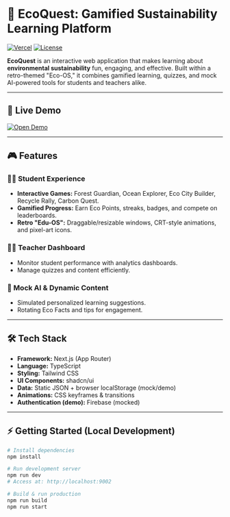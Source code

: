 # 🌿 EcoQuest: Gamified Sustainability Learning Platform

[![Vercel](https://img.shields.io/badge/deployed-on-vercel-000000?style=flat&logo=vercel)](https://ecoquest-woad.vercel.app) [![License](https://img.shields.io/badge/license-MIT-green)](#license)

**EcoQuest** is an interactive web application that makes learning about **environmental sustainability** fun, engaging, and effective. Built within a retro-themed "Eco-OS," it combines gamified learning, quizzes, and mock AI-powered tools for students and teachers alike.

---

## 🔗 Live Demo
[![Open Demo](https://img.shields.io/badge/Live%20Demo-Click%20Here-brightgreen)](https://ecoquest-woad.vercel.app)

---

## 🎮 Features

### 👩‍🎓 Student Experience
- **Interactive Games:** Forest Guardian, Ocean Explorer, Eco City Builder, Recycle Rally, Carbon Quest.  
- **Gamified Progress:** Earn Eco Points, streaks, badges, and compete on leaderboards.  
- **Retro "Edu-OS":** Draggable/resizable windows, CRT-style animations, and pixel-art icons.

### 👩‍🏫 Teacher Dashboard
- Monitor student performance with analytics dashboards.  
- Manage quizzes and content efficiently.

### 🤖 Mock AI & Dynamic Content
- Simulated personalized learning suggestions.  
- Rotating Eco Facts and tips for engagement.

---

## 🛠️ Tech Stack
- **Framework:** Next.js (App Router)  
- **Language:** TypeScript  
- **Styling:** Tailwind CSS  
- **UI Components:** shadcn/ui  
- **Data:** Static JSON + browser localStorage (mock/demo)  
- **Animations:** CSS keyframes & transitions  
- **Authentication (demo):** Firebase (mocked)

---

## ⚡ Getting Started (Local Development)

```bash
# Install dependencies
npm install

# Run development server
npm run dev
# Access at: http://localhost:9002

# Build & run production
npm run build
npm run start
